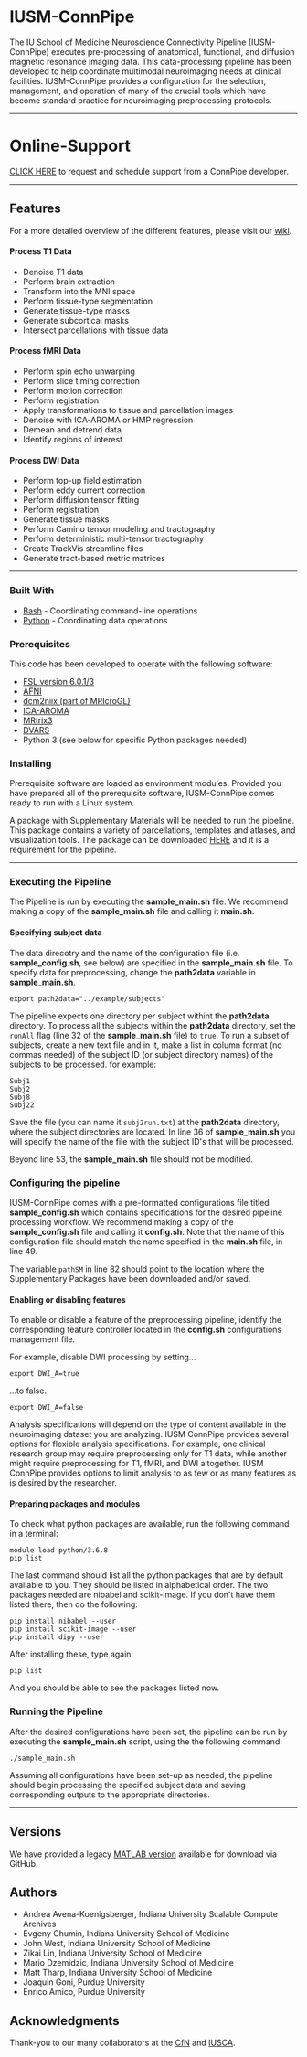 # IUSM-ConnPipe

The IU School of Medicine Neuroscience Connectivity Pipeline (IUSM-ConnPipe) executes pre-processing of anatomical, functional, and diffusion magnetic resonance imaging data. This data-processing pipeline has been developed to help coordinate multimodal neuroimaging needs at clinical facilities. IUSM-ConnPipe provides a configuration for the selection, management, and operation of many of the crucial tools which have become standard practice for neuroimaging preprocessing protocols. 

---

# Online-Support

[CLICK HERE](https://docs.google.com/forms/d/e/1FAIpQLSf1QJJCBy90blCoRLAQr5KwlYNzS_llfW0GJ5k7mH3DXZbxwA/viewform) to request and schedule support from a ConnPipe developer. 

---

## Features

For a more detailed overview of the different features, please visit our [wiki](https://github.com/IUSCA/IUSM-ConnPipe/wiki).

#### Process T1 Data 
* Denoise T1 data
* Perform brain extraction
* Transform into the MNI space 
* Perform tissue-type segmentation
* Generate tissue-type masks
* Generate subcortical masks
* Intersect parcellations with tissue data

#### Process fMRI Data

* Perform spin echo unwarping
* Perform slice timing correction
* Perform motion correction
* Perform registration
* Apply transformations to tissue and parcellation images
* Denoise with ICA-AROMA or HMP regression
* Demean and detrend data
* Identify regions of interest

#### Process DWI Data

* Perform top-up field estimation
* Perform eddy current correction 
* Perform diffusion tensor fitting
* Perform registration
* Generate tissue masks
* Perform Camino tensor modeling and tractography
* Perform deterministic multi-tensor tractography
* Create TrackVis streamline files
* Generate tract-based metric matrices

---

### Built With

* [Bash](https://www.gnu.org/software/bash/) - Coordinating command-line operations
* [Python](https://www.python.org/) - Coordinating data operations

### Prerequisites

This code has been developed to operate with the following software:
  * [FSL version 6.0.1/3](https://fsl.fmrib.ox.ac.uk/fsl/fslwiki)         
  * [AFNI](https://afni.nimh.nih.gov/)                          
  * [dcm2niix (part of MRIcroGL)](https://github.com/rordenlab/dcm2niix)  
  * [ICA-AROMA](https://www.ncbi.nlm.nih.gov/pubmed/25770991)                       
  * [MRtrix3](https://www.mrtrix.org/) 
  * [DVARS](https://github.com/asoroosh/DVARS) 
  * Python 3 (see below for specific Python packages needed)                      

### Installing

Prerequisite software are loaded as environment modules. Provided you have prepared all of the prerequisite software, IUSM-ConnPipe comes ready to run with a Linux system. 

A package with Supplementary Materials will be needed to run the pipeline. This package contains a variety of parcellations, templates and atlases, and visualization tools. The package can be downloaded [HERE](https://drive.google.com/drive/folders/1b7S9UcWDeDXVx3NUjuO8NJxxmChgNQ1G) and it is a requirement for the pipeline.  

---
### Executing the Pipeline

The Pipeline is run by executing the **sample_main.sh** file. We recommend making a copy of the **sample_main.sh** file and calling it **main.sh**. 

#### Specifying subject data

The data direcotry and the name of the configuration file (i.e. **sample_config.sh**, see below) are specified in the **sample_main.sh** file. 
To specify data for preprocessing, change the **path2data** variable in **sample_main.sh**.

```
export path2data="../example/subjects"
```
The pipeline expects one directory per subject withint the **path2data** directory. To process all the subjects within the **path2data** directory, set the `runAll` flag (line 32 of the **sample_main.sh** file) to `true`. To run a subset of subjects, create a new text file and in it, make a list in column format (no commas needed) of the subject ID (or subject directory names) of the subjects to be processed. for example:
```
Subj1
Subj2
Subj8
Subj22
```
Save the file (you can name it `subj2run.txt`) at the **path2data** directory, where the subject directories are located. In line 36 of **sample_main.sh** you will specify the name of the file with the subject ID's that will be processed. 

Beyond line 53, the **sample_main.sh** file should not be modified. 

### Configuring the pipeline

IUSM-ConnPipe comes with a pre-formatted configurations file titled **sample_config.sh** which contains specifications for the desired pipeline processing workflow. We recommend making a copy of the **sample_config.sh** file and calling it **config.sh**. Note that the name of this configuration file should match the name specified in the **main.sh** file, in line 49.

The variable `pathSM` in line 82 should point to the location where the Supplementary Packages have been downloaded and/or saved. 


#### Enabling or disabling features

To enable or disable a feature of the preprocessing pipeline, identify the corresponding feature controller located in the **config.sh** configurations management file.

For example, disable DWI processing by setting... 

```
export DWI_A=true
```

...to false.

```
export DWI_A=false
```

Analysis specifications will depend on the type of content available in the neuroimaging dataset you are analyzing. IUSM ConnPipe provides several options for flexible analysis specifications. For example, one clinical research group may require preprocessing only for T1 data, while another might require preprocessing for T1, fMRI, and DWI altogether. IUSM ConnPipe provides options to limit analysis to as few or as many features as is desired by the researcher. 

#### Preparing packages and modules
To check what python packages are available, run the following command in a terminal:
```module unload python/2.7.16
module load python/3.6.8
pip list 
```
The last command should list all the python packages that are by default available to you. They should be listed in alphabetical order. The two packages needed are nibabel and scikit-image. If you don't have them listed there, then do the following:
```
pip install nibabel --user
pip install scikit-image --user
pip install dipy --user

```
After installing these, type again:
```
pip list
```
And you should be able to see the packages listed now. 

### Running the Pipeline

After the desired configurations have been set, the pipeline can be run by executing the **sample_main.sh** script, using the the following command:

```
./sample_main.sh
```

Assuming all configurations have been set-up as needed, the pipeline should begin processing the specified subject data and saving corresponding outputs to the appropriate directories.

---

## Versions

We have provided a legacy [MATLAB version](https://github.com/IUSCA/IUSM-connectivity-pipeline) available for download via GitHub.


## Authors

* Andrea Avena-Koenigsberger, Indiana University Scalable Compute Archives
* Evgeny Chumin, Indiana University School of Medicine
* John West, Indiana University School of Medicine
* Zikai Lin, Indiana University School of Medicine
* Mario Dzemidzic, Indiana University School of Medicine
* Matt Tharp, Indiana University School of Medicine
* Joaquin Goni, Purdue University
* Enrico Amico, Purdue University

## Acknowledgments

Thank-you to our many collaborators at the [CfN](https://medicine.iu.edu/radiology/research/neuroimaging) and [IUSCA](https://sca.iu.edu/).
